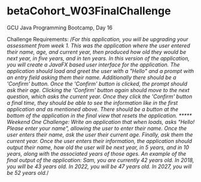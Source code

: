 # betaCohort_W03FinalChallenge
GCU Java Programming Bootcamp, Day 16

Challenge Requirements:
 /*For this application, you will be upgrading your assessment from week 1.
    This was the application where the user entered their name, age, and current year,
        then produced how old they would be next year, in five years, and in ten years.
    In this version of the application, you will create a JavaFX based user interface for the application.
    The application should load and greet the user with a "Hello" and a prompt
        with an entry field asking them their name.
    Additionally there should be a 'Confirm' button.
    Once the 'Confirm' button is clicked, the prompt should ask their age.
    Clicking the 'Confirm' button again should move to the next question, which asks the current year.
    Once they click the 'Confirm' button a final time, they should be able to see the information
        like in the first application and as mentioned above.
    There should be a button at the bottom of the application in the final view that resets the application.
    *****
        Weekend One Challenge:
        Write an application that when loads, asks "Hello! Please enter your name", allowing the user to enter their name. Once the user enters their name, ask the user their current age. Finally, ask them the current year.
        Once the user enters their information, the application should output their name, how old the user will be next year, in 5 years, and in 10 years, along with the associated years of those ages.
        An example of the final output of the application:
            Sam, you are currently 42 years old.
            In 2018, you will be 43 years old.
            In 2022, you will be 47 years old.
            In 2027, you will be 52 years old.*/
